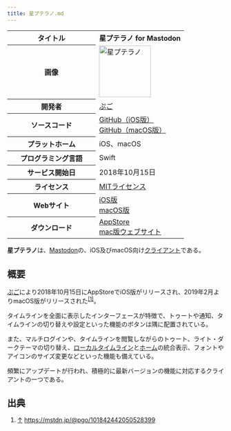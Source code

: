 ```yaml
---
title: 星プテラノ.md
---
```

<div>

<table>
<colgroup>
<col style="width: 50%" />
<col style="width: 50%" />
</colgroup>
<tbody>
<tr class="header">
<th>タイトル</th>
<th>星プテラノ for Mastodon</th>
</tr>

<tr class="odd">
<th>画像</th>
<td><a href="/%E3%83%95%E3%82%A1%E3%82%A4%E3%83%AB:Hsptrn.jpg" title="星プテラノ"><img src="/images/thumb/0/0f/Hsptrn.jpg/120px-Hsptrn.jpg" srcset="/images/thumb/0/0f/Hsptrn.jpg/180px-Hsptrn.jpg 1.5x, /images/thumb/0/0f/Hsptrn.jpg/240px-Hsptrn.jpg 2x" width="120" height="120" alt="星プテラノ" /></a></td>
</tr>
<tr class="even">
<th scope="row">開発者</th>
<td><a href="https://mstdn.jp/@pgo" rel="nofollow">ぷご</a></td>
</tr>
<tr class="odd">
<th scope="row">ソースコード</th>
<td><a href="https://github.com/pgostation/StarPterano-iOS5" rel="nofollow">GitHub（iOS版）</a><br />
<a href="https://github.com/pgostation/StarPteranoMac" rel="nofollow">GitHub（macOS版）</a></td>
</tr>
<tr class="even">
<th scope="row">プラットホーム</th>
<td>iOS、macOS</td>
</tr>
<tr class="odd">
<th scope="row">プログラミング言語</th>
<td>Swift</td>
</tr>
<tr class="even">
<th scope="row">サービス開始日</th>
<td>2018年10月15日</td>
</tr>
<tr class="odd">
<th scope="row">ライセンス</th>
<td><a href="/MIT%E3%83%A9%E3%82%A4%E3%82%BB%E3%83%B3%E3%82%B9" title="MITライセンス">MITライセンス</a></td>
</tr>
<tr class="even">
<th scope="row">Webサイト</th>
<td><a href="https://hyperzebra-51c01.firebaseapp.com/starpterano/" rel="nofollow">iOS版</a><br />
<a href="https://hyperzebra-51c01.firebaseapp.com/starpteranomac/index.html" rel="nofollow">macOS版</a></td>
</tr>
<tr class="odd">
<th scope="row">ダウンロード</th>
<td><a href="https://itunes.apple.com/jp/app/id1436972796" rel="nofollow">AppStore</a><br />
<a href="https://hyperzebra-51c01.firebaseapp.com/starpteranomac/index.html" rel="nofollow">mac版ウェブサイト</a></td>
</tr>
</tbody>
</table>

  
**星プテラノ**は、[Mastodon](/Mastodon "Mastodon")の、iOS及びmacOS向け[クライアント](/%E3%82%AF%E3%83%A9%E3%82%A4%E3%82%A2%E3%83%B3%E3%83%88 "クライアント")である。

## 概要

<a href="https://mstdn.jp/@pgo" rel="nofollow">ぷご</a>により2018年10月15日にAppStoreでiOS版がリリースされ、2019年2月よりmacOS版がリリースされた<sup>[\[1\]](#cite_note-1)</sup>。

タイムラインを全面に表示したインターフェースが特徴で、トゥートや通知、タイムラインの切り替えや設定といった機能のボタンは隅に配置されている。

また、マルチログインや、タイムラインを閲覧しながらのトゥート、ライト・ダークテーマの切り替え、[ローカルタイムライン](/%E3%83%AD%E3%83%BC%E3%82%AB%E3%83%AB%E3%82%BF%E3%82%A4%E3%83%A0%E3%83%A9%E3%82%A4%E3%83%B3 "ローカルタイムライン")と[ホーム](/%E3%83%9B%E3%83%BC%E3%83%A0 "ホーム")の統合表示、フォントやアイコンのサイズ変更などといった機能も備えている。

頻繁にアップデートが行われ、積極的に最新バージョンの機能に対応するクライアントの一つである。

## 出典

<div>

1.  [↑](#cite_ref-1) <a href="https://mstdn.jp/@pgo/101842442050528399" rel="nofollow">https://mstdn.jp/@pgo/101842442050528399</a>

</div>

</div>
